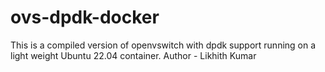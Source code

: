 # ovs-dpdk-docker
This is a compiled version of openvswitch with dpdk support running on a light weight Ubuntu 22.04 container.
Author - Likhith Kumar
